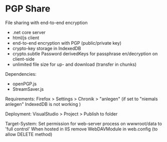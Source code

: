 # PGP Share

File sharing with end-to-end encryption

- .net core server
- html/js client
- end-to-end encryption with PGP (public/private key)
- crypto-key storage in IndexedDB
- crypto.subtle Password derivedKeys for passphrase en/decryption on client-side
- unlimited file size for up- and download (transfer in chunks)

Dependencies:
- openPGP.js
- StreamSaver.js

Requirements:
Firefox > Settings > Chronik > "anlegen" (if set to "niemals anlegen" IndexedDB is not working )
 
Deployment:
VisualStudio > Project > Publish to folder

Target-System:
Set permission for web-server process on wwwroot/data to 'full control'
When hosted in IIS remove WebDAVModule in web.config (to allow DELETE method)




